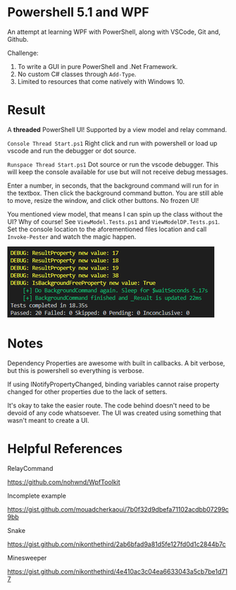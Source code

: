 # Powershell 5.1 and WPF
An attempt at learning WPF with PowerShell, along with VSCode, Git and, Github.

Challenge:
1. To write a GUI in pure PowerShell and .Net Framework.
2. No custom C# classes through ```Add-Type```.
3. Limited to resources that come natively with Windows 10.

# Result
A **threaded** PowerShell UI! Supported by a view model and relay command.

`Console Thread Start.ps1` Right click and run with powershell or load up vscode and run the debugger or dot source.

`Runspace Thread Start.ps1` Dot source or run the vscode debugger. This will keep the console available for use but will not receive debug messages.

Enter a number, in seconds, that the background command will run for in the textbox. Then click the background command button. You are still able to move, resize the window, and click other buttons. No frozen UI!

You mentioned view model, that means I can spin up the class without the UI? Why of course! See `ViewModel.Tests.ps1` and `ViewModelDP.Tests.ps1`. Set the console location to the aforementioned files location and call `Invoke-Pester` and watch the magic happen.

![test](/Images/PesterResult.PNG?raw=true)

# Notes

Dependency Properties are awesome with built in callbacks. A bit verbose, but this is powershell so everything is verbose.

If using INotifyPropertyChanged, binding variables cannot raise property changed for other properties due to the lack of setters.

It's okay to take the easier route. The code behind doesn't need to be devoid of any code whatsoever. The UI was created using something that wasn't meant to create a UI.

# Helpful References

RelayCommand

https://github.com/nohwnd/WpfToolkit

Incomplete example

https://gist.github.com/mouadcherkaoui/7b0f32d9dbefa71102acdbb07299c9bb

Snake

https://gist.github.com/nikonthethird/2ab6bfad9a81d5fe127fd0d1c2844b7c

Minesweeper

https://gist.github.com/nikonthethird/4e410ac3c04ea6633043a5cb7be1d717
